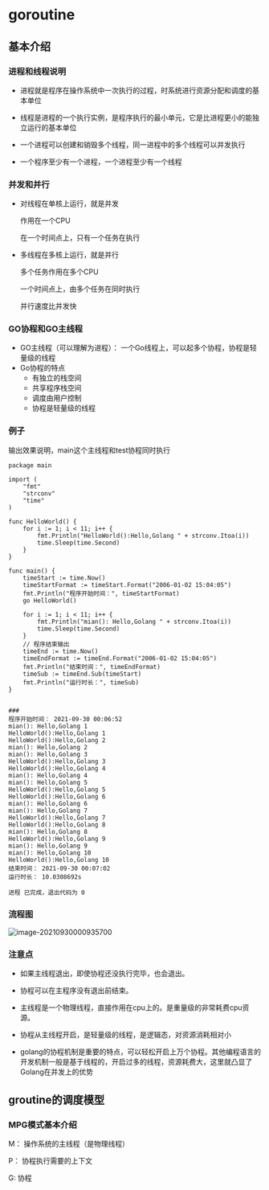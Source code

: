 # goroutine

## 基本介绍

###  进程和线程说明

- 进程就是程序在操作系统中一次执行的过程，时系统进行资源分配和调度的基本单位

- 线程是进程的一个执行实例，是程序执行的最小单元，它是比进程更小的能独立运行的基本单位

- 一个进程可以创建和销毁多个线程，同一进程中的多个线程可以并发执行

- 一个程序至少有一个进程，一个进程至少有一个线程

  

### 并发和并行

  - 对线程在单核上运行，就是并发

    作用在一个CPU

    在一个时间点上，只有一个任务在执行

    

  - 多线程在多核上运行，就是并行

    多个任务作用在多个CPU

    一个时间点上，由多个任务在同时执行

    并行速度比并发快

### GO协程和GO主线程

- GO主线程（可以理解为进程）： 一个Go线程上，可以起多个协程，协程是轻量级的线程
- Go协程的特点
  - 有独立的栈空间
  - 共享程序栈空间
  - 调度由用户控制
  - 协程是轻量级的线程



### 例子

输出效果说明，main这个主线程和test协程同时执行

~~~
package main

import (
	"fmt"
	"strconv"
	"time"
)

func HelloWorld() {
	for i := 1; i < 11; i++ {
		fmt.Println("HelloWorld():Hello,Golang " + strconv.Itoa(i))
		time.Sleep(time.Second)
	}
}

func main() {
	timeStart := time.Now()
	timeStartFormat := timeStart.Format("2006-01-02 15:04:05")
	fmt.Println("程序开始时间：", timeStartFormat)
	go HelloWorld()

	for i := 1; i < 11; i++ {
		fmt.Println("mian(): Hello,Golang " + strconv.Itoa(i))
		time.Sleep(time.Second)
	}
	// 程序结束输出
	timeEnd := time.Now()
	timeEndFormat := timeEnd.Format("2006-01-02 15:04:05")
	fmt.Println("结束时间：", timeEndFormat)
	timeSub := timeEnd.Sub(timeStart)
	fmt.Println("运行时长：", timeSub)
}


###
程序开始时间： 2021-09-30 00:06:52
mian(): Hello,Golang 1
HelloWorld():Hello,Golang 1
HelloWorld():Hello,Golang 2
mian(): Hello,Golang 2
mian(): Hello,Golang 3
HelloWorld():Hello,Golang 3
HelloWorld():Hello,Golang 4
mian(): Hello,Golang 4
mian(): Hello,Golang 5
HelloWorld():Hello,Golang 5
HelloWorld():Hello,Golang 6
mian(): Hello,Golang 6
mian(): Hello,Golang 7
HelloWorld():Hello,Golang 7
HelloWorld():Hello,Golang 8
mian(): Hello,Golang 8
HelloWorld():Hello,Golang 9
mian(): Hello,Golang 9
mian(): Hello,Golang 10
HelloWorld():Hello,Golang 10
结束时间： 2021-09-30 00:07:02
运行时长： 10.0308692s

进程 已完成，退出代码为 0
~~~



### 流程图

![image-20210930000935700](C:\Users\alan\AppData\Roaming\Typora\typora-user-images\image-20210930000935700.png)



### 注意点

- 如果主线程退出，即使协程还没执行完毕，也会退出。

- 协程可以在主程序没有退出前结束。
- 主线程是一个物理线程，直接作用在cpu上的。是重量级的非常耗费cpu资源。
- 协程从主线程开启，是轻量级的线程，是逻辑态，对资源消耗相对小
- golang的协程机制是重要的特点，可以轻松开启上万个协程。其他编程语言的开发机制一般是基于线程的，开启过多的线程，资源耗费大，这里就凸显了Golang在并发上的优势



## groutine的调度模型

### MPG模式基本介绍

M： 操作系统的主线程（是物理线程）

P： 协程执行需要的上下文

G:   协程
